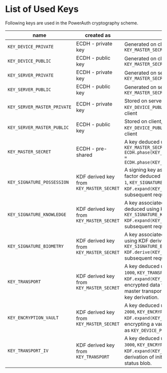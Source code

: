 # List of Used Keys

Following keys are used in the PowerAuth cryptography scheme.

| name | created as | purpose |
|---|---|---|
| `KEY_DEVICE_PRIVATE` | ECDH - private key | Generated on client to allow construction of `KEY_MASTER_SECRET` |
| `KEY_DEVICE_PUBLIC`  | ECDH - public key  | Generated on client to allow construction of `KEY_MASTER_SECRET` |
| `KEY_SERVER_PRIVATE` | ECDH - private key | Generated on server to allow construction of `KEY_MASTER_SECRET` |
| `KEY_SERVER_PUBLIC`  | ECDH - public key  | Generated on server to allow construction of `KEY_MASTER_SECRET` |
| `KEY_SERVER_MASTER_PRIVATE` | ECDH - private key | Stored on server, used to assure authenticity of `KEY_DEVICE_PUBLIC` while transferring from server to client |
| `KEY_SERVER_MASTER_PUBLIC`  | ECDH - public key  | Stored on client, used to assure authenticity of `KEY_DEVICE_PUBLIC` while transferring from server to client |
| `KEY_MASTER_SECRET`         | ECDH - pre-shared  | A key deduced using ECDH derivation, `KEY_MASTER_SECRET = ECDH.phase(KEY_DEVICE_PRIVATE,KEY_SERVER_PUBLIC) = ECDH.phase(KEY_SERVER_PRIVATE,KEY_DEVICE_PUBLIC)` |
| `KEY_SIGNATURE_POSSESSION`  | KDF derived key from `KEY_MASTER_SECRET` | A signing key associated with the possession, factor deduced using KDF derivation with `INDEX = 1`, `KEY_SIGNATURE_POSSESSION = KDF.expand(KEY_MASTER_SECRET, INDEX)`, used for subsequent request signing |
| `KEY_SIGNATURE_KNOWLEDGE`   | KDF derived key from `KEY_MASTER_SECRET` | A key associated with the knowledge factor, deduced using KDF derivation with `INDEX = 2`, `KEY_SIGNATURE_KNOWLEDGE = KDF.expand(KEY_MASTER_SECRET, INDEX)`, used for subsequent request signing |
| `KEY_SIGNATURE_BIOMETRY`    | KDF derived key from `KEY_MASTER_SECRET` | A key associated with the biometry factor, deduced using KDF derivation with `INDEX = 3`, `KEY_SIGNATURE_BIOMETRY = KDF.derive(KEY_MASTER_SECRET, INDEX)`, used for subsequent request signing |
| `KEY_TRANSPORT`             | KDF derived key from `KEY_MASTER_SECRET` | A key deduced using KDF derivation with `INDEX = 1000`, `KEY_TRANSPORT = KDF.expand(KEY_MASTER_SECRET, INDEX)`, used for encrypted data transport. This key is used as master transport key for end-to-end encryption key derivation. |
| `KEY_ENCRYPTION_VAULT`      | KDF derived key from `KEY_MASTER_SECRET` | A key deduced using KDF derivation with `INDEX = 2000`, `KEY_ENCRYPTION_VAULT = KDF.expand(KEY_MASTER_SECRET, 2000)`, used for encrypting a vault that stores the secret data, such as `KEY_DEVICE_PRIVATE`. |
| `KEY_TRANSPORT_IV`          | KDF derived key from `KEY_TRANSPORT`     | A key deduced using KDF derivation with `INDEX = 3000`, `KEY_ENCRYPTION_IV = KDF.expand(KEY_TRANSPORT, 3000)`, used for derivation of initial vector, that encrypts activation status blob. |
